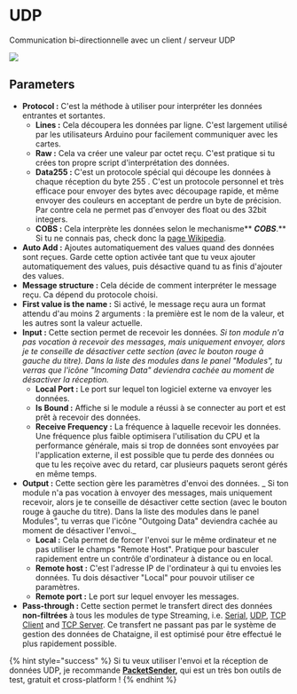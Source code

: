 # UDP

Communication bi-directionnelle avec un client / serveur UDP

![](../../.gitbook/assets/udp.png)

## Parameters

* **Protocol :** C'est la méthode à utiliser pour interpréter les données entrantes et sortantes.
  * **Lines :** Cela découpera les données par ligne. C'est largement utilisé par les utilisateurs Arduino pour facilement communiquer avec les cartes.
  * **Raw :** Cela va créer une valeur par octet reçu. C'est pratique si tu crées ton propre script d'interprétation des données.
  * **Data255 :** C'est un protocole spécial qui découpe les données à chaque réception du byte 255 . C'est un protocole personnel et très efficace pour envoyer des bytes avec découpage rapide, et même envoyer des couleurs en acceptant de perdre un byte de précision. Par contre cela ne permet pas d'envoyer des float ou des 32bit integers.
  * **COBS :** Cela interprète les données selon le mechanisme** **_COBS_**.** Si tu ne connais pas, check donc la [page Wikipedia](https://en.wikipedia.org/wiki/Consistent_Overhead_Byte_Stuffing).
* **Auto Add :** Ajoutes automatiquement des values quand des données sont reçues. Garde cette option activée tant que tu veux ajouter automatiquement des values, puis désactive quand tu as finis d'ajouter des values.
* **Message structure :** Cela décide de comment interpréter le message reçu. Ca dépend du protocole choisi.
* **First value is the name :** Si activé, le message reçu aura un format attendu d'au moins 2 arguments : la première est le nom de la valeur, et les autres sont la valeur actuelle.
* **Input :** Cette section permet de recevoir les données. _Si ton module n'a pas vocation à recevoir des messages, mais uniquement envoyer, alors je te conseille de désactiver cette section (avec le bouton rouge à gauche du titre). Dans la liste des modules dans le panel "Modules", tu verras que l'icône "Incoming Data" deviendra cachée au moment de désactiver la réception._
  * **Local Port :** Le port sur lequel ton logiciel externe va envoyer les données.
  * **Is Bound :** Affiche si le module a réussi à se connecter au port et est prêt à recevoir des données.
  * **Receive Frequency :** La fréquence à laquelle recevoir les données. Une fréquence plus faible optimisera l'utilisation du CPU et la performance générale, mais si trop de données sont envoyées par l'application externe, il est possible que tu perde des données ou que tu les reçoive avec du retard, car plusieurs paquets seront gérés en même temps.
* **Output :** Cette section gère les paramètres d'envoi des données. _ Si ton module n'a pas vocation à envoyer des messages, mais uniquement recevoir, alors je te conseille de désactiver cette section (avec le bouton rouge à gauche du titre). Dans la liste des modules dans le panel Modules", tu verras que l'icône "Outgoing Data" deviendra cachée au moment de désactiver l'envoi._
  * **Local :** Cela permet de forcer l'envoi sur le même ordinateur et ne pas utiliser le champs "Remote Host". Pratique pour basculer rapidement entre un contrôle d'ordinateur à distance ou en local.
  * **Remote host :** C'est l'adresse IP de l'ordinateur à qui tu envoies les données. Tu dois désactiver "Local" pour pouvoir utiliser ce paramètres.
  * **Remote port :** Le port sur lequel envoyer les messages.
* **Pass-through :** Cette section permet le transfert direct des données **non-filtrées** à tous les modules de type Streaming, i.e. [Serial](serial.md), [UDP](udp.md), [TCP Client](tcp-client.md) and [TCP Server](tcp-server.md). Ce transfert ne passant pas par le système de gestion des données de Chataigne, il est optimisé pour être effectué le plus rapidement possible.

{% hint style="success" %}
Si tu veux utiliser l'envoi et la réception de données UDP,  je recommande [**PacketSender**](https://packetsender.com)**,** qui est un très bon outils de test, gratuit et cross-platform !
{% endhint %}
